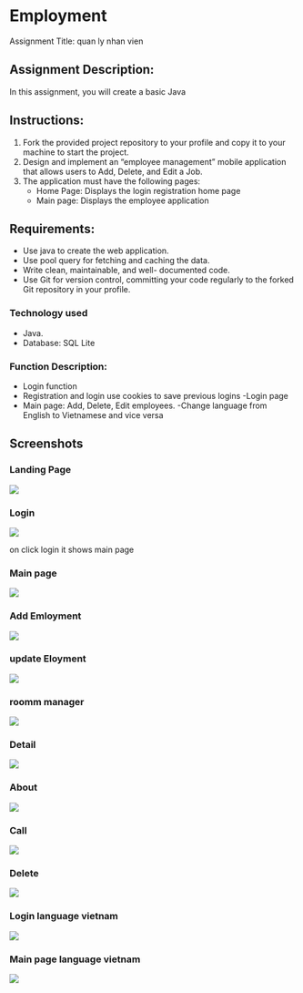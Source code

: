# Employment
 Assignment Title: quan ly nhan vien
## Assignment Description:

In this assignment, you will create a basic Java

## Instructions:

1. Fork the provided project repository to your profile and copy it to your machine to start the project.
2. Design and implement an “employee management” mobile application that allows users to Add, Delete, and Edit a Job.
3. The application must have the following pages:
   - Home Page: Displays the login registration home page
   - Main page: Displays the employee application

## Requirements:

-  Use java to create the web application.
-  Use  pool query  for fetching and caching the  data.
-  Write clean, maintainable, and well- documented code.
-  Use Git for version control, committing your code regularly to the forked Git repository in your profile.


### Technology used

- Java.
- Database: SQL Lite

### Function Description:
- Login function
- Registration and login use cookies to save previous logins
-Login page
- Main page: Add, Delete, Edit employees.
-Change language from English to Vietnamese and vice versa

## Screenshots

### Landing Page

![](screenshots/login.png)





### Login 

![](screenshots/dangnhap.png)

on click login it shows main page
### Main page
![](screenshots/manhinhchinh.png)
### Add Emloyment
![](screenshots/addemp.png)
### update Eloyment
![](screenshots/Sua.png)
### roomm manager
![](screenshots/roomanager.png)
### Detail
![](screenshots/chitiet.png)
### About
![](screenshots/About.png)
### Call
![](screenshots/quayso.png)
### Delete
![](screenshots/manhinhchinh.png)
### Login language vietnam
![](screenshots/Loginviet.png)
### Main page language vietnam
![](screenshots/mainviet.png)
